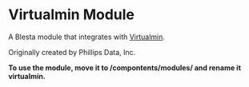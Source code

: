 # Virtualmin Module

A Blesta module that integrates with [Virtualmin](https://www.virtualmin.com/).

Originally created by Phillips Data, Inc.

**To use the module, move it to /compontents/modules/ and rename it virtualmin.**
